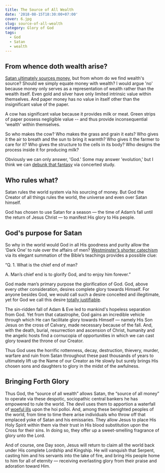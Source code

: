 ```yaml
---
title: The Source of All Wealth
date: '2018-08-15T18:30:00+07:00'
cover: 6.jpg
slug: source-of-all-wealth
category: Glory of God
tags:
  - God
  - Satan
  - wealth
---
```

## From whence doth wealth arise?

[Satan ultimately sources money](https://www.sourceofallwealth.com/source-of-all-money), but from whom do we find wealth's source? Should we simply equate money with wealth? I would argue 'no' because money only serves as a representation of wealth rather than the wealth itself. Even gold and silver have only limited intrinsic value within themselves. And paper money has no value in itself other than the insignificant value of the paper.

A cow has significant value because it provides milk or meat. Green strips of paper possess negligible value -- and thus provide inconsequential 'wealth' within themselves.

So who makes the cow? Who makes the grass and grain it eats? Who gives it the air to breath and the sun to bring it warmth? Who gives it the farmer to care for it?  Who gives the structure to the cells in its body? Who designs the process inside it for producing milk?

Obviously we can only answer, 'God.' Some may answer 'evolution,' but I think we can [debunk that fantasy](https://answersingenesis.org/) via concerted study.

## Who rules what?

Satan rules the world system via his sourcing of money. But God the Creator of all things rules the world, the universe and even over Satan himself.

God has chosen to use Satan for a season — the time of Adam’s fall until the return of Jesus Christ — to manifest His glory to His people.

## God's purpose for Satan

So why in the world would God in all His goodness and purity allow the ‘Dark One’ to rule over the affairs of men?  [Westminster’s shorter catechism](https://prts.edu/wp-content/uploads/2013/09/Shorter_Catechism.pdf) via its elegant summation of the Bible’s teachings provides a possible clue:

“Q. 1. What is the chief end of man?

A. Man’s chief end is to glorify God, and to enjoy him forever.”

God made man’s primary purpose the glorification of God.  God, above every other consideration, desires complete glory towards Himself.  For anyone besides God, we would call such a desire conceited and illegitimate, yet for God we call this desire [totally justifiable](https://www.desiringgod.org/articles/biblical-texts-to-show-gods-zeal-for-his-own-glory).

The sin-ridden fall of Adam & Eve led to mankind's hopeless separation from God.  Yet from that catastrophe, God gains an incredible vehicle through which He can facilitate glory towards Himself — namely His Son Jesus on the cross of Calvary, made necessary because of the fall.  And, with the death, burial, resurrection and ascension of Christ, humanity and the angelic hosts find a cornucopia of opportunities in which we can cast glory toward the throne of our Creator.

Thus God uses the horrific rottenness, decay, destruction, thievery, murder, warfare and ruin from Satan throughout these past thousands of years to ultimately lift up the Name of our Creator as He slowly but surely brings His chosen sons and daughters to glory in the midst of the awfulness.

## Bringing Forth Glory

Thus God, the “source of all wealth” allows Satan, the “source of all money” to operate via these despotic, sociopathic central bankers he has empowered to rule the world.  The devil uses them to apportion a waterfall of [woeful ills](http://www.whatreallyhappened.com/WRHARTICLES/allwarsarebankerwars.php) upon the hoi polloi.  And, among these benighted peoples of the world, from time to time there arise individuals who throw off that emplaced yoke of Satan and his emissaries.   They allow Jesus to place His Holy Spirit within them via their trust in His blood substitution upon the Cross for their sins.  In doing so, they offer up a sweet-smelling fragrance of glory unto the Lord.  

And of course, one Day soon, Jesus will return to claim all the world back under His complete Lordship and Kingship.  He will vanquish that Serpent, casting him and his servants into the lake of fire, and bring His people home to him for all of eternity — receiving everlasting glory from their praise and adoration toward Him.
